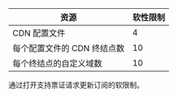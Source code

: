 
资源 | 软性限制
---------|-----------
CDN 配置文件 | 4
每个配置文件的 CDN 终结点数 | 10
每个终结点的自定义域数 | 10 

通过打开支持票证请求更新订阅的软限制。

<!---HONumber=Mooncake_0307_2016-->